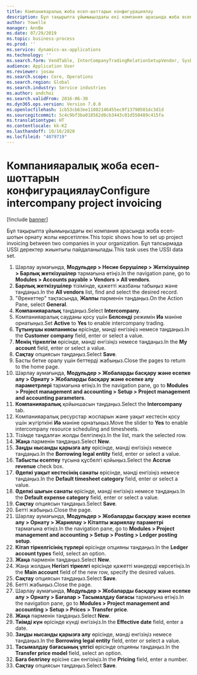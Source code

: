 ```yaml
---
title: Компанияаралық жоба есеп-шоттарын конфигурациялау
description: Бұл тақырыпта ұйымыңыздағы екі компания арасында жоба есеп-шотын орнату жолы көрсетілген.
author: Yowelle
manager: AnnBe
ms.date: 07/29/2019
ms.topic: business-process
ms.prod: ''
ms.service: dynamics-ax-applications
ms.technology: ''
ms.search.form: VendTable, InterCompanyTradingRelationSetupVendor, SysDataAreaSelectLookup, ProjParameters, ProjPosting, ProjTransferPrice
audience: Application User
ms.reviewer: josaw
ms.search.scope: Core, Operations
ms.search.region: Global
ms.search.industry: Service industries
ms.author: andchoi
ms.search.validFrom: 2016-06-30
ms.dyn365.ops.version: Version 7.0.0
ms.openlocfilehash: 1cb53cb63ee11082146455ec9f13790501dc3d1d
ms.sourcegitcommit: 5c4c9bf3ba018562d6cb3443c01d550489c415fa
ms.translationtype: HT
ms.contentlocale: kk-KZ
ms.lasthandoff: 10/16/2020
ms.locfileid: "4079719"
---
```

# <a name="configure-intercompany-project-invoicing"></a><span data-ttu-id="dcc8d-103">Компанияаралық жоба есеп-шоттарын конфигурациялау</span><span class="sxs-lookup"><span data-stu-id="dcc8d-103">Configure intercompany project invoicing</span></span>

[!include [banner](../../includes/banner.md)]

<span data-ttu-id="dcc8d-104">Бұл тақырыпта ұйымыңыздағы екі компания арасында жоба есеп-шотын орнату жолы көрсетілген.</span><span class="sxs-lookup"><span data-stu-id="dcc8d-104">This topic shows how to set up project invoicing between two companies in your organization.</span></span> <span data-ttu-id="dcc8d-105">Бұл тапсырмада USSI деректер жиынтығы пайдаланылады.</span><span class="sxs-lookup"><span data-stu-id="dcc8d-105">This task uses the USSI data set.</span></span>

1. <span data-ttu-id="dcc8d-106">Шарлау аумағында, **Модульдер > Несие берушілер > Жеткізушілер > Барлық жеткізушілер** тармағына өтіңіз.</span><span class="sxs-lookup"><span data-stu-id="dcc8d-106">In the navigation pane, go to **Modules > Accounts payable > Vendors > All vendors**.</span></span>
2. <span data-ttu-id="dcc8d-107">**Барлық жеткізушілер** тізімінде, қажетті жазбаны табыңыз және таңдаңыз.</span><span class="sxs-lookup"><span data-stu-id="dcc8d-107">In the **All vendors** list, find and select the desired record.</span></span>
3. <span data-ttu-id="dcc8d-108">"Әрекеттер" тақтасында, **Жалпы** пәрменін таңдаңыз.</span><span class="sxs-lookup"><span data-stu-id="dcc8d-108">On the Action Pane, select **General**.</span></span>
4. <span data-ttu-id="dcc8d-109">**Компанияаралық** таңдаңыз.</span><span class="sxs-lookup"><span data-stu-id="dcc8d-109">Select **Intercompany**.</span></span>
5. <span data-ttu-id="dcc8d-110">Компанияаралық сауданы қосу үшін **Белсенді** режимін **Иә** мәніне орнатыңыз.</span><span class="sxs-lookup"><span data-stu-id="dcc8d-110">Set **Active** to **Yes** to enable intercompany trading.</span></span>
6. <span data-ttu-id="dcc8d-111">**Тұтынушы компаниясы** өрісінде, мәнді енгізіңіз немесе таңдаңыз.</span><span class="sxs-lookup"><span data-stu-id="dcc8d-111">In the **Customer company** field, enter or select a value.</span></span>
7. <span data-ttu-id="dcc8d-112">**Менің тіркелгім** өрісінде, мәнді енгізіңіз немесе таңдаңыз.</span><span class="sxs-lookup"><span data-stu-id="dcc8d-112">In the **My account** field, enter or select a value.</span></span>
8. <span data-ttu-id="dcc8d-113">**Сақтау** опциясын таңдаңыз.</span><span class="sxs-lookup"><span data-stu-id="dcc8d-113">Select **Save**.</span></span>
9. <span data-ttu-id="dcc8d-114">Басты бетке оралу үшін беттерді жабыңыз.</span><span class="sxs-lookup"><span data-stu-id="dcc8d-114">Close the pages to return to the home page.</span></span>
10. <span data-ttu-id="dcc8d-115">Шарлау аумағында, **Модульдер > Жобаларды басқару және есепке алу > Орнату > Жобаларды басқару және есепке алу параметрлері** тармағына өтіңіз.</span><span class="sxs-lookup"><span data-stu-id="dcc8d-115">In the navigation pane, go to **Modules > Project management and accounting > Setup > Project management and accounting parameters**.</span></span>
11. <span data-ttu-id="dcc8d-116">**Компанияаралық** қойыншасын таңдаңыз.</span><span class="sxs-lookup"><span data-stu-id="dcc8d-116">Select the **Intercompany** tab.</span></span>
12. <span data-ttu-id="dcc8d-117">Компанияаралық ресурстар жоспарын және уақыт кестесін қосу үшін жүгірткіні **Иә** мәніне орнатыңыз.</span><span class="sxs-lookup"><span data-stu-id="dcc8d-117">Move the slider to **Yes** to enable intercompany resource scheduling and timesheets.</span></span>
13. <span data-ttu-id="dcc8d-118">Тізімде таңдалған жолды белгілеңіз.</span><span class="sxs-lookup"><span data-stu-id="dcc8d-118">In the list, mark the selected row.</span></span>
14. <span data-ttu-id="dcc8d-119">**Жаңа** пәрменін таңдаңыз.</span><span class="sxs-lookup"><span data-stu-id="dcc8d-119">Select **New**.</span></span>
15. <span data-ttu-id="dcc8d-120">**Заңды нысанды қарызға алу** өрісінде, мәнді енгізіңіз немесе таңдаңыз.</span><span class="sxs-lookup"><span data-stu-id="dcc8d-120">In the **Borrowing legal entity** field, enter or select a value.</span></span>
16. <span data-ttu-id="dcc8d-121">**Табысты есептеу** тұсына құсбелгі қойыңыз.</span><span class="sxs-lookup"><span data-stu-id="dcc8d-121">Select the **Accrue revenue** check box.</span></span>
17. <span data-ttu-id="dcc8d-122">**Әдепкі уақыт кестесінің санаты** өрісінде, мәнді енгізіңіз немесе таңдаңыз.</span><span class="sxs-lookup"><span data-stu-id="dcc8d-122">In the **Default timesheet category** field, enter or select a value.</span></span>
18. <span data-ttu-id="dcc8d-123">**Әдепкі шығын санаты** өрісінде, мәнді енгізіңіз немесе таңдаңыз.</span><span class="sxs-lookup"><span data-stu-id="dcc8d-123">In the **Default expense category** field, enter or select a value.</span></span>
19. <span data-ttu-id="dcc8d-124">**Сақтау** опциясын таңдаңыз.</span><span class="sxs-lookup"><span data-stu-id="dcc8d-124">Select **Save**.</span></span>
20. <span data-ttu-id="dcc8d-125">Бетті жабыңыз.</span><span class="sxs-lookup"><span data-stu-id="dcc8d-125">Close the page.</span></span>
21. <span data-ttu-id="dcc8d-126">Шарлау аумағында, **Модульдер > Жобаларды басқару және есепке алу > Орнату > Жариялау > Кітапты жариялау параметрі** тармағына өтіңіз.</span><span class="sxs-lookup"><span data-stu-id="dcc8d-126">In the navigation pane, go to **Modules > Project management and accounting > Setup > Posting > Ledger posting setup**.</span></span>
22. <span data-ttu-id="dcc8d-127">**Кітап тіркелгісінің түрлері** өрісінде опцияны таңдаңыз.</span><span class="sxs-lookup"><span data-stu-id="dcc8d-127">In the **Ledger account types** field, select an option.</span></span>
23. <span data-ttu-id="dcc8d-128">**Жаңа** пәрменін таңдаңыз.</span><span class="sxs-lookup"><span data-stu-id="dcc8d-128">Select **New**.</span></span>
24. <span data-ttu-id="dcc8d-129">Жаңа жолдың **Негізгі тіркелгі** өрісінде қажетті мәндерді көрсетіңіз.</span><span class="sxs-lookup"><span data-stu-id="dcc8d-129">In the **Main account** field of the new row, specify the desired values.</span></span>
25. <span data-ttu-id="dcc8d-130">**Сақтау** опциясын таңдаңыз.</span><span class="sxs-lookup"><span data-stu-id="dcc8d-130">Select **Save**.</span></span>
26. <span data-ttu-id="dcc8d-131">Бетті жабыңыз.</span><span class="sxs-lookup"><span data-stu-id="dcc8d-131">Close the page.</span></span>
27. <span data-ttu-id="dcc8d-132">Шарлау аумағында, **Модульдер > Жобаларды басқару және есепке алу > Орнату > Бағалар > Тасымалдау бағасы** тармағына өтіңіз.</span><span class="sxs-lookup"><span data-stu-id="dcc8d-132">In the navigation pane, go to **Modules > Project management and accounting > Setup > Prices > Transfer price**.</span></span>
28. <span data-ttu-id="dcc8d-133">**Жаңа** пәрменін таңдаңыз.</span><span class="sxs-lookup"><span data-stu-id="dcc8d-133">Select **New**.</span></span>
29. <span data-ttu-id="dcc8d-134">**Тиімді күн** өрісінде күнді енгізіңіз.</span><span class="sxs-lookup"><span data-stu-id="dcc8d-134">In the **Effective date** field, enter a date.</span></span>
30. <span data-ttu-id="dcc8d-135">**Заңды нысанды қарызға алу** өрісінде, мәнді енгізіңіз немесе таңдаңыз.</span><span class="sxs-lookup"><span data-stu-id="dcc8d-135">In the **Borrowing legal entity** field, enter or select a value.</span></span>
31. <span data-ttu-id="dcc8d-136">**Тасымалдау бағасының үлгісі** өрісінде опцияны таңдаңыз.</span><span class="sxs-lookup"><span data-stu-id="dcc8d-136">In the **Transfer price model** field, select an option.</span></span>
32. <span data-ttu-id="dcc8d-137">**Баға белгілеу** өрісіне сан енгізіңіз.</span><span class="sxs-lookup"><span data-stu-id="dcc8d-137">In the **Pricing** field, enter a number.</span></span>
33. <span data-ttu-id="dcc8d-138">**Сақтау** опциясын таңдаңыз.</span><span class="sxs-lookup"><span data-stu-id="dcc8d-138">Select **Save**.</span></span>

